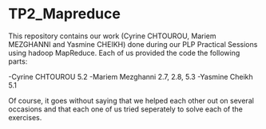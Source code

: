# TP2_Mapreduce
This repository contains our work (Cyrine CHTOUROU, Mariem MEZGHANNI and Yasmine CHEIKH) done during our PLP Practical Sessions using hadoop MapReduce. 
Each of us provided the code the following parts: 

-Cyrine CHTOUROU 5.2
-Mariem Mezghanni 2.7, 2.8, 5.3
-Yasmine Cheikh 5.1

Of course, it goes without saying that we helped each other out on several occasions and that each one of us tried seperately to solve each of the exercises. 



